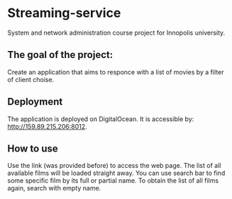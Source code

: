 # Streaming-service
System and network administration course project for Innopolis university.

## The goal of the project:
Create an application that aims to responce with a list of movies by a filter of client choise.  

## Deployment
The application is deployed on DigitalOcean. It is accessible by: http://159.89.215.206:8012.

## How to use
Use the link (was provided before) to access the web page.
The list of all available films will be loaded straight away.
You can use search bar to find some specific film by its full or partial name.
To obtain the list of all films again, search with empty name.
